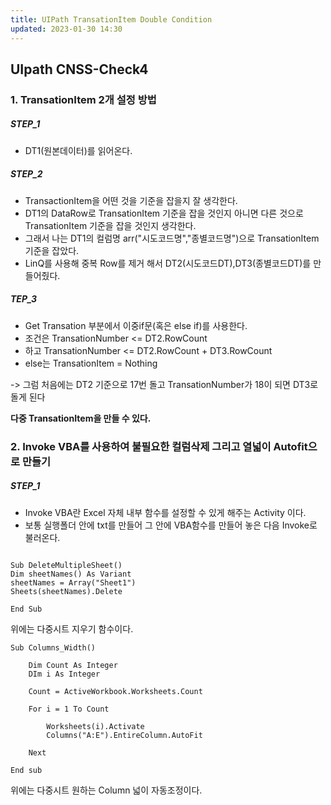 ```yaml
---
title: UIPath TransationItem Double Condition
updated: 2023-01-30 14:30
---
```


## UIpath CNSS-Check4

### 1. TransationItem 2개 설정 방법

##### STEP_1
- DT1(원본데이터)를 읽어온다.

##### STEP_2
- TransactionItem을 어떤 것을 기준을 잡을지 잘 생각한다.<br>
- DT1의 DataRow로 TransationItem 기준을 잡을 것인지 아니면 다른 것으로 TransationItem 기준을 잡을 것인지 생각한다.<br>
- 그래서 나는 DT1의 컬럼명 arr("시도코드명","종별코드명")으로 TransationItem 기준을 잡았다.<br>
- LinQ를 사용해 중복 Row를 제거 해서 DT2(시도코드DT),DT3(종별코드DT)를 만들어줬다.<br>

##### TEP_3
- Get Transation 부분에서 이중if문(혹은 else if)를 사용한다.<br>
- 조건은 TransationNumber <= DT2.RowCount<br>
- 하고 TransationNumber <= DT2.RowCount + DT3.RowCount<br>
- else는 TransationItem = Nothing<br>

-> 그럼 처음에는 DT2 기준으로 17번 돌고 TransationNumber가 18이 되면 DT3로 돌게 된다

<b>다중 TransationItem을 만들 수 있다.</b>

### 2. Invoke VBA를 사용하여 불필요한 컬럼삭제 그리고 열넓이 Autofit으로 만들기

##### STEP_1
- Invoke VBA란 Excel 자체 내부 함수를 설정할 수 있게 해주는 Activity 이다. <br>
- 보통 실행폴더 안에 txt를 만들어 그 안에 VBA함수를 만들어 놓은 다음 Invoke로 불러온다.<br>

```VB

Sub DeleteMultipleSheet()
Dim sheetNames() As Variant
sheetNames = Array("Sheet1")
Sheets(sheetNames).Delete

End Sub

```

위에는 다중시트 지우기 함수이다.

```VB
Sub Columns_Width()

	Dim Count As Integer
	DIm i As Integer

	Count = ActiveWorkbook.Worksheets.Count

	For i = 1 To Count

		Worksheets(i).Activate
		Columns("A:E").EntireColumn.AutoFit

	Next

End sub
```

위에는 다중시트 원하는 Column 넓이 자동조정이다.
